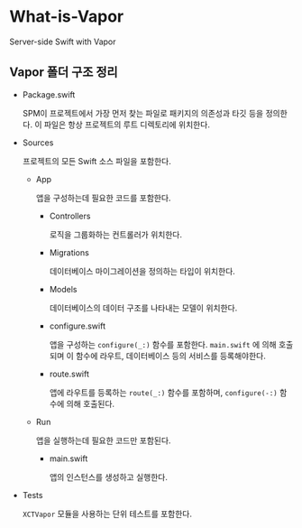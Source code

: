 # What-is-Vapor
Server-side Swift with Vapor

## Vapor 폴더 구조 정리

- Package.swift

  SPM이 프로젝트에서 가장 먼저 찾는 파일로 패키지의 의존성과 타깃 등을 정의한다. 이 파일은 항상 프로젝트의 루트 디렉토리에 위치한다.

- Sources

  프로젝트의 모든 Swift 소스 파일을 포함한다.

  - App

    앱을 구성하는데 필요한 코드를 포함한다.

    - Controllers

      로직을 그룹화하는 컨트롤러가 위치한다.

    - Migrations

      데이터베이스 마이그레이션을 정의하는 타입이 위치한다.

    - Models

      데이터베이스의 데이터 구조를 나타내는 모델이 위치한다.

    - configure.swift

      앱을 구성하는 <code>configure(_:)</code> 함수를 포함한다. <code>main.swift</code> 에 의해 호출되며 이 함수에 라우트, 데이터베이스 등의 서비스를 등록해야한다.

    - route.swift

      앱에 라우트를 등록하는 <code>route(_:)</code> 함수를 포함하며, <code>configure(-:)</code> 함수에 의해 호출된다.

  - Run

    앱을 실행하는데 필요한 코드만 포함된다.

    - main.swift

      앱의 인스턴스를 생성하고 실행한다.

- Tests

  <code>XCTVapor</code> 모듈을 사용하는 단위 테스트를 포함한다.
